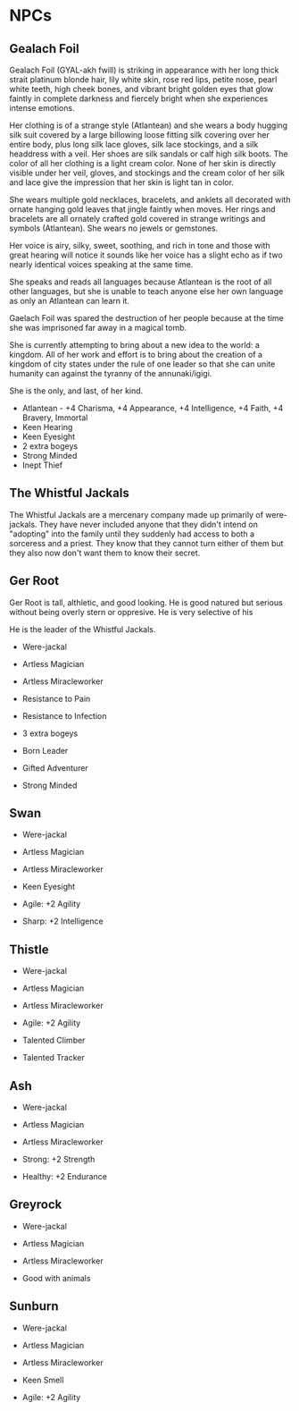 # NPCs

## Gealach Foil

Gealach Foil (GYAL-akh fwill) is striking in appearance with her long thick strait platinum blonde hair, lily white skin, rose red lips, petite nose, pearl white teeth, high cheek bones, and vibrant bright golden eyes that glow faintly in complete darkness and fiercely bright when she experiences intense emotions.

Her clothing is of a strange style (Atlantean) and she wears a body hugging silk suit covered by a large billowing loose fitting silk covering over her entire body, plus long silk lace gloves, silk lace stockings, and a silk headdress with a veil. Her shoes are silk sandals or calf high silk boots. The color of all her clothing is a light cream color.
None of her skin is directly visible under her veil, gloves, and stockings and the cream color of her silk and lace give the impression that her skin is light tan in color.

She wears multiple gold necklaces, bracelets, and anklets all decorated with ornate hanging gold leaves that jingle faintly when moves. 
Her rings and bracelets are all ornately crafted gold covered in strange writings and symbols (Atlantean).
She wears no jewels or gemstones.

Her voice is airy, silky, sweet, soothing, and rich in tone and those with great hearing will notice it sounds like her voice has a slight echo as if two nearly identical voices speaking at the same time.

She speaks and reads all languages because Atlantean is the root of all other languages, but she is unable to teach anyone else her own language as only an Atlantean can learn it.

Gaelach Foil was spared the destruction of her people because at the time she was imprisoned far away in a magical tomb.

She is currently attempting to bring about a new idea to the world: a kingdom. All of her work and effort is to bring about the creation of a kingdom of city states under the rule of one leader so that she can unite humanity can against the tyranny of the annunaki/igigi. 

She is the only, and last, of her kind.

* Atlantean - +4 Charisma, +4 Appearance, +4 Intelligence, +4 Faith, +4 Bravery, Immortal
* Keen Hearing
* Keen Eyesight
* 2 extra bogeys
* Strong Minded
* Inept Thief

## The Whistful Jackals

The Whistful Jackals are a mercenary company made up primarily of were-jackals.
They have never included anyone that they didn't intend on "adopting" into the family until they suddenly had access to both a sorceress and a priest.
They know that they cannot turn either of them but they also now don't want them to know their secret.

## Ger Root

Ger Root is tall, althletic, and good looking. He is good natured but serious without being overly stern or oppresive. He is very selective of his 

He is the leader of the Whistful Jackals.

* Were-jackal
* Artless Magician
* Artless Miracleworker

* Resistance to Pain
* Resistance to Infection
* 3 extra bogeys
* Born Leader
* Gifted Adventurer
* Strong Minded

## Swan

* Were-jackal
* Artless Magician
* Artless Miracleworker

* Keen Eyesight
* Agile: +2 Agility
* Sharp: +2 Intelligence

## Thistle

* Were-jackal
* Artless Magician
* Artless Miracleworker

* Agile: +2 Agility
* Talented Climber
* Talented Tracker

## Ash

* Were-jackal
* Artless Magician
* Artless Miracleworker

* Strong: +2 Strength
* Healthy: +2 Endurance

## Greyrock

* Were-jackal
* Artless Magician
* Artless Miracleworker

* Good with animals

## Sunburn

* Were-jackal
* Artless Magician
* Artless Miracleworker

* Keen Smell
* Agile: +2 Agility
